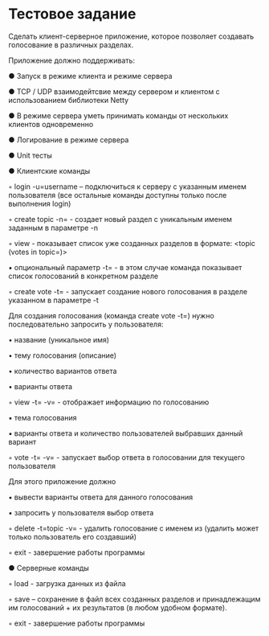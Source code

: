 # Теcтовое задание 

Сделать клиент-серверное приложение, которое позволяет создавать голосование в 
различных разделах.


 Приложение должно поддерживать:
 
 ● Запуск в режиме клиента и режиме сервера
 
 ● TCP / UDP взаимодейтсвие между сервером и клиентом с использованием 
библиотеки Netty

 ● В режиме сервера уметь принимать команды от нескольких клиентов 
одновременно

 ● Логирование в режиме сервера
 
 ● Unit тесты
 
 ● Клиентские команды
 
   ◦ login -u=username – подключиться к серверу с указанным именем 
пользователя (все остальные команды доступны только после выполнения 
login)

   ◦ create topic -n=<topic> - создает новый раздел c уникальным именем 
заданным в параметре -n

   ◦ view - показывает список уже созданных разделов в формате: <topic (votes 
in topic=<count>)>

 ▪ опциональный параметр -t=<topic> - в этом случае команда показывает 
список голосований в конкретном разделе

   ◦ create vote -t=<topic> - запускает создание нового голосования в разделе 
указанном в параметре -t

 Для создания голосования (команда create vote -t=<topic>) нужно 
последовательно запросить у пользователя:

 • название (уникальное имя)
 
 • тему голосования (описание)
 
 • количество вариантов ответа
 
 • варианты ответа
 
   ◦ view -t=<topic> -v=<vote> - отображает информацию по голосованию
 
 ▪ тема голосования
 
 ▪ варианты ответа и количество пользователей выбравших данный 
вариант

   ◦ vote -t=<topic> -v=<vote> - запускает выбор ответа в голосовании для 
текущего пользователя

 Для этого приложение должно
 
 ▪ вывести варианты ответа для данного голосования
 
 ▪ запросить у пользователя выбор ответа
 
  ◦ delete -t=topic -v=<vote> - удалить голосование с именем <vote> из <topic> 
(удалить может только пользователь его создавший)

   ◦ exit - завершение работы программы
 
 ● Серверные команды
 
   ◦ load <filename> - загрузка данных из файла
 
   ◦ save <filename> – сохранение в файл всех созданных разделов и 
принадлежащим им голосований + их результатов (в любом удобном 
формате).

   ◦ exit - завершение работы программы
